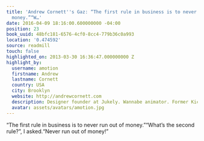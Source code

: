 ```yaml
---
title: 'Andrew Cornett''s Gaz: “The first rule in business is to never run out of
  money.”“W…'
date: 2016-04-09 18:16:00.600000000 -04:00
position: 23
book_uuid: 48bfc181-6576-4cf0-8cc4-779b36c0a993
location: '0.474592'
source: readmill
touch: false
highlighted_on: 2013-03-30 16:36:47.000000000 Z
highlight_by:
  username: amotion
  firstname: Andrew
  lastname: Cornett
  country: USA
  city: Brooklyn
  website: http://andrewcornett.com
  description: Designer founder at Jukely. Wannabe animator. Former Kickstarter.
  avatar: assets/avatars/amotion.jpg
---
```


“The first rule in business is to never run out of money.”“What’s the second rule?”, I asked.“Never run out of money!”